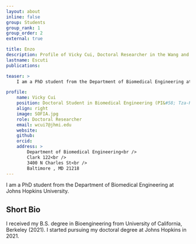 ```yaml
---
layout: about
inline: false
group: Students
group_rank: 1
group_order: 2
external: true

title: Enzo
description: Profile of Vicky Cui, Doctoral Researcher in the Wang and Epidiagnsotics Group.
lastname: Escuti
publications: 

teaser: >
    I am a PhD student from the Department of Biomedical Engineering at Johns Hopkins University.

profile:
    name: Vicky Cui
    position: Doctoral Student in Biomedical Engineering (PI&#58; Tza-Huei Wang)    
    align: right
    image: SOFIA.jpg
    role: Doctoral Researcher
    email: wcui7@jhmi.edu
    website:
    github: 
    orcid: 
    address: >
        Department of Biomedical Engineering<br />
        Clark 122<br />
        3400 N Charles St<br />
        Baltimore , MD 21218
---
```


I am a PhD student from the Department of Biomedical Engineering at Johns Hopkins University.

## Short Bio

I received my B.S. degree in Bioengineering from University of California, Berkeley (2021). I started pursuing my doctoral degree at Johns Hopkins in 2021.
